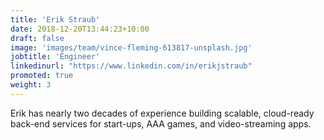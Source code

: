 ```yaml
---
title: 'Erik Straub'
date: 2018-12-20T13:44:23+10:00
draft: false
image: 'images/team/vince-fleming-613817-unsplash.jpg'
jobtitle: 'Engineer'
linkedinurl: "https://www.linkedin.com/in/erikjstraub"
promoted: true
weight: 3
---
```


Erik has nearly two decades of experience building scalable, cloud-ready back-end services for start-ups, AAA games, and video-streaming apps.
